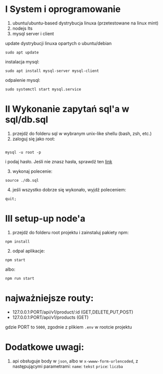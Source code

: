 # I System i oprogramowanie

1. ubuntu/ubuntu-based dystrybucja linuxa (przetestowane na linux mint)
2. nodejs lts
3. mysql server i client

update dystrybucji linuxa opartych o ubuntu/debian

```shell
sudo apt update
```

instalacja mysql:

```shell
sudo apt install mysql-server mysql-client
```

odpalenie mysql:

```shell
sudo systemctl start mysql.service
```

# II Wykonanie zapytań sql'a w sql/db.sql

1. przejdź do folderu sql w wybranym unix-like shellu (bash, zsh, etc.)
2. zaloguj się jako root:

```

mysql -u root -p
```

i podaj hasło.
Jeśli nie znasz hasła, sprawdź ten [link](https://stackoverflow.com/questions/16556497/mysql-how-to-reset-or-change-the-mysql-root-password)

3. wykonaj polecenie:

```
source ./db.sql
```

4. jeśli wszystko dobrze się wykonało, wyjdź poleceniem:

```
quit;
```

# III setup-up node'a

1. przejdź do folderu root projektu i zainstaluj pakiety npm:

```
npm install
```

2. odpal aplikacje:

```
npm start
```

albo:

```
npm run start
```

# najważniejsze routy:

- 127.0.0.1:PORT/api/v1/product/:id (GET,DELETE,PUT,POST)
- 127.0.0.1:PORT/api/v1/products (GET)

gdzie PORT to `5000`, zgodnie z plikiem `.env` w rootcie projektu

# Dodatkowe uwagi:

1. api obsługuje body w `json`, albo w `x-wwww-form-urlencoded`, z następującymi parametrami:
   `name`: `tekst`
   `price`: `liczba`
